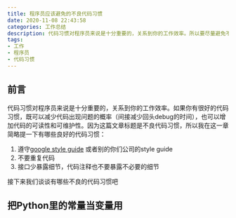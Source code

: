 ```yaml
---
title: 程序员应该避免的不良代码习惯
date: 2020-11-08 22:43:58
categories: 工作总结
description: 代码习惯对程序员来说是十分重要的，关系到你的工作效率。所以要尽量避免不良代码习惯
tags:
- 工作
- 程序员
- 代码习惯
---
```


## 前言

代码习惯对程序员来说是十分重要的，关系到你的工作效率。如果你有很好的代码习惯，既可以减少代码出现问题的概率（间接减少回头debug的时间），也可以增加代码的可读性和可维护性。因为这篇文章标题是不良代码习惯，所以我在这一章简略提一下有哪些良好的代码习惯：

1. 遵守[google style guide](https://google.github.io/styleguide/) 或者别的你们公司的style guide
2. 不要重复代码
3. 接口少暴露细节，代码注释也不要暴露不必要的细节

接下来我们谈谈有哪些不良的代码习惯吧

## 把Python里的常量当变量用